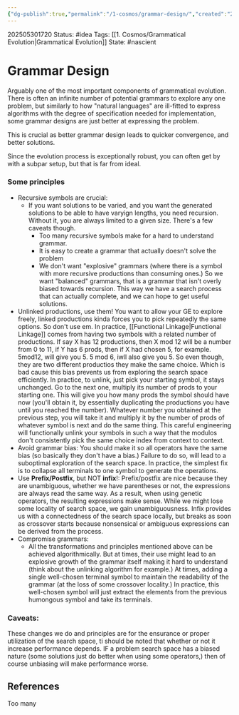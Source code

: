 ```yaml
---
{"dg-publish":true,"permalink":"/1-cosmos/grammar-design/","created":"2025-05-30T17:20:19.825-04:00","updated":"2025-06-02T14:18:40.492-04:00"}
---
```


202505301720
Status: #idea
Tags: [[1. Cosmos/Grammatical Evolution\|Grammatical Evolution]]
State: #nascient
# Grammar Design
Arguably one of the most important components of grammatical evolution. There is often an infinite number of potential grammars to explore any one problem, but similarly to how "natural languages" are ill-fitted to express algorithms with the degree of specification needed for implementation, some grammar designs are just better at expressing the problem.

This is crucial as better grammar design leads to quicker convergence, and better solutions.

Since the evolution process is exceptionally robust, you can often get by with a subpar setup, but that is far from ideal.

### Some principles
- Recursive symbols are crucial:
	- If you want solutions to be varied, and you want the generated solutions to be able to have varyign lengths, you need recursion. Without it, you are always limited to a given size. There's a few caveats though.
		- Too many recursive symbols make for a hard to understand grammar.
		- It is easy to create a grammar that actually doesn't solve the problem
		- We don't want "explosive" grammars (where there is a symbol with more recursive productions than consuming ones.)
     So we want "balanced" grammars, that is a grammar that isn't overly biased towards recursion. This way we have a search process that can actually complete, and we can hope to get useful solutions.
- Unlinked productions, use them! You want to allow your GE to explore freely, linked productions kinda forces you to pick repeatedly the same options. So don't use em. In practice, [[Functional Linkage\|Functional Linkage]] comes from having two symbols with a related number of productions. If say X has 12 productions, then X mod 12 will be a number from 0 to 11, if Y has 6 prods, then if X had chosen 5, for example. 5mod12, will give you 5. 5 mod 6, iwll also give you 5. So even though, they are two different productios they make the same choice. Which is bad cause this bias prevents us from exploring the search space efficiently. In practice, to unlink, just pick your starting symbol, it stays unchanged. Go to the next one, multiply its number of prods to your starting one. This will give you how many prods the symbol should have now (you'll obtain it, by essentially duplicating the productions you have until you reached the number). Whatever number you obtained at the previous step, you will take it and multiply it by the number of prods of whatever symbol is next and do the same thing. This careful engineering will functionally unlink your symbols in such a way that the modulos don't consistently pick the same choice index from context to context.
- Avoid grammar bias: You should make it so all operators have the same bias (so basically they don't have a bias.) Failure to do so, will lead to a suboptimal exploration of the search space. In practice, the simplest fix is to collapse all terminals to one symbol to generate the operations.
- Use **Prefix/Postfix**, but NOT **infix**!: Prefix/postfix are nice because they are unambiguous, whether we have parentheses or not, the expressions are always read the same way. As a result, when using genetic operators, the resulting expressions make sense. While we might lose some locality of search space, we gain unambiguousness. Infix provides us with a connectedness of the search space locally, but breaks as soon as crossover starts because nonsensical or ambiguous expressions can be derived from the process.
- Compromise grammars: 
	- All the transformations and principles mentioned above can be achieved algorithmically. But at times, their use might lead to an explosive growth of the grammar itself making it hard to understand (think about the unlinking algorithm for example.) At times, adding a single well-chosen terminal symbol to maintain the readability of the grammar (at the loss of some crossover locality.) In practice, this well-chosen symbol will just extract the elements from the previous humongous symbol and take its terminals.

### Caveats:
These changes we do and principles are for the ensurance or proper utilization of the search space, ti should be noted that whether or not it increase performance depends. IF a problem search space has a biased nature (some solutions just do better when using some operators,) then of course unbiasing will make performance worse. 

## References
Too many 